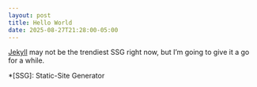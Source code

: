 ```yaml
---
layout: post
title: Hello World
date: 2025-08-27T21:28:00-05:00
---
```


[Jekyll](https://jekylllrb.com) may not be the trendiest SSG right now, but I’m going to give it a go for a while. 

*[SSG]: Static-Site Generator